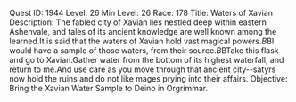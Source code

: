 Quest ID: 1944
Level: 26
Min Level: 26
Race: 178
Title: Waters of Xavian
Description: The fabled city of Xavian lies nestled deep within eastern Ashenvale, and tales of its ancient knowledge are well known among the learned.It is said that the waters of Xavian hold vast magical powers.$B$BI would have a sample of those waters, from their source.$B$BTake this flask and go to Xavian.Gather water from the bottom of its highest waterfall, and return to me.And use care as you move through that ancient city--satyrs now hold the ruins and do not like mages prying into their affairs.
Objective: Bring the Xavian Water Sample to Deino in Orgrimmar.
